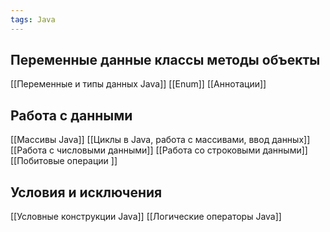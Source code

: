 ```yaml
---
tags: Java 
---
```

## Переменные данные классы методы объекты
[[Переменные и типы данных Java]]
[[Enum]]
[[Аннотации]]
## Работа с данными
[[Массивы Java]]
[[Циклы в Java, работа с массивами, ввод данных]]
[[Работа с числовыми данными]]
[[Работа со строковыми данными]]
[[Побитовые операции ]]
## Условия и исключения
[[Условные конструкции Java]]
[[Логические операторы Java]]
